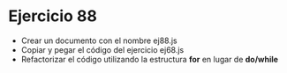 # Ejercicio 88

- Crear un documento con el nombre ej88.js
- Copiar y pegar el código del ejercicio ej68.js
- Refactorizar el código utilizando la estructura **for** en lugar de **do/while**
